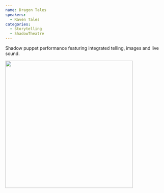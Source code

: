```yaml
---
name: Dragon Tales
speakers:
  - Raven Tales
categories:
  - Storytelling
  - ShadowTheatre
---
```


Shadow puppet performance featuring integrated telling, images and live sound.

<img src="../../assets/images/the_dragon.jpg" width=400 />
